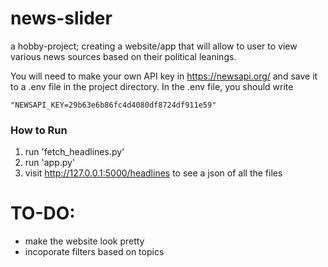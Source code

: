# news-slider
a hobby-project; creating a website/app that will allow to user to view various news sources based on their political leanings.

You will need to make your own API key in https://newsapi.org/ and save it to a .env file in the project directory. In the .env file, you should write 
``` .env
"NEWSAPI_KEY=29b63e6b86fc4d4080df8724df911e59"
```

### How to Run
1) run 'fetch_headlines.py'
2) run 'app.py'
3) visit http://127.0.0.1:5000/headlines to see a json of all the files

# TO-DO:
- make the website look pretty
- incoporate filters based on topics